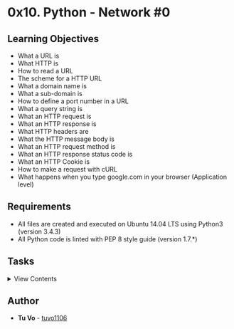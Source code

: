 # 0x10. Python - Network #0

## Learning Objectives

- What a URL is
- What HTTP is
- How to read a URL
- The scheme for a HTTP URL
- What a domain name is
- What a sub-domain is
- How to define a port number in a URL
- What a query string is
- What an HTTP request is
- What an HTTP response is
- What HTTP headers are
- What the HTTP message body is
- What an HTTP request method is
- What an HTTP response status code is
- What an HTTP Cookie is
- How to make a request with cURL
- What happens when you type google.com in your browser (Application level)

## Requirements

- All files are created and executed on Ubuntu 14.04 LTS using Python3 (version 3.4.3)
- All Python code is linted with PEP 8 style guide (version 1.7.\*)

## Tasks

<details>
<summary>View Contents</summary>

### [0. cURL body size](./0-body_size.sh)

- Write a Bash script that takes in a URL, sends a request to that URL, and displays the size of the body of the response
  - The size must be displayed in bytes
  - You have to use curl

```
guillaume@ubuntu:~/0x10$ ./0-body_size.sh 0.0.0.0:5000
10
```

### [1. cURL to the end](./1-body.sh)

- Write a Bash script that takes in a URL, sends a GET request to the URL, and displays the body of the response
  - Display only body of a 200 status code response
  - You have to use curl

```
guillaume@ubuntu:~/0x10$ ./1-body.sh 0.0.0.0:5000/route_1 ; echo ""
Route 2
```

### [2. cURL Method](./2-delete.sh)

- Write a Bash script that sends a DELETE request to the URL passed as the first argument and displays the body of the response

```
guillaume@ubuntu:~/0x10$ ./2-delete.sh 0.0.0.0:5000/route_3 ; echo ""
I'm a DELETE request
```

### [3. cURL only methods](./3-methods.sh)

- Write a Bash script that takes in a URL and displays all HTTP methods the server will accept.

```
guillaume@ubuntu:~/0x10$ ./3-methods.sh 0.0.0.0:5000/route_4
OPTIONS, HEAD, PUT
```

### [4. cURL headers](./4-header.sh)

- Write a Bash script that takes in a URL as an argument, sends a GET request to the URL, and displays the body of the response
  - A header variable X-HolbertonSchool-User-Id must be sent with the value 98
  - You have to use curl

```
guillaume@ubuntu:~/0x10$ ./4-header.sh 0.0.0.0:5000/route_5 ; echo ""
Hello Holberton School!
```

### [5. cURL POST parameters](./5-post_params.sh)

- Write a Bash script that takes in a URL, sends a POST request to the passed URL, and displays the body of the response
  - A variable email must be sent with the value hr@holbertonschool.com
  - A variable subject must be sent with the value I will always be here for PLD
  - You have to use curl

```
guillaume@ubuntu:~/0x10$ ./5-post_params.sh 0.0.0.0:5000/route_6 ; echo ""
POST params:
    email: hr@holbertonschool.com
    subject: I will always be here for PLD
```

### [6. Find a peak](./6-peak.py)

- Write a function that finds a peak in a list of unsorted integers.
  - Prototype: `def find_peak(list_of_integers)`:
  - You are not allowed to import any module
  - Your algorithm must have the lowest complexity
  - 6-peak.py must contain the function
  - 6-peak.txt must contain the complexity of your algorithm: O(log(n)), O(n), O(nlog(n)) or O(n2)

```
guillaume@ubuntu:~/0x10$ cat 6-main.py
```

```python
#!/usr/bin/python3
""" Test function find_peak """
find_peak = __import__('6-peak').find_peak

print(find_peak([1, 2, 4, 6, 3]))
print(find_peak([4, 2, 1, 2, 3, 1]))
print(find_peak([2, 2, 2]))
print(find_peak([]))
print(find_peak([-2, -4, 2, 1]))
print(find_peak([4, 2, 1, 2, 3, 1]))
```

```
guillaume@ubuntu:~/0x10$ ./6-main.py
6
3
2
None
2
4
guillaume@ubuntu:~/0x10$ wc -l 6-peak.txt
2 6-peak.txt
```

### [7. Only status code](./100-status_code.sh)

- Write a Bash script that sends a request to a URL passed as an argument, and displays only the status code of the response.
  - You are not allowed to use any pipe, redirection, etc.
  - You are not allowed to use ; and &&
  - You have to use curl

```
guillaume@ubuntu:~/0x10$ ./100-status_code.sh 0.0.0.0:5000 ; echo ""
200
guillaume@ubuntu:~/0x10$
guillaume@ubuntu:~/0x10$ ./100-status_code.sh 0.0.0.0:5000/nop ; echo ""
404
```

### [8. cURL a JSON file](./101-post_json.sh)

- Write a Bash script that sends a JSON POST request to a URL passed as the first argument, and displays the body of the response.
  - Your script must send a POST request with the contents of a file, passed with the filename as the second argument of the script, in the body of the request
  - You have to use curl

```
guillaume@ubuntu:~/0x10$ cat my_json_0
{
    "name": "John Doe",
    "age": 33
}
guillaume@ubuntu:~/0x10$ ./101-post_json.sh 0.0.0.0:5000/route_json my_json_0 ; echo ""
Valid JSON
guillaume@ubuntu:~/0x10$
guillaume@ubuntu:~/0x10$ cat my_json_1
I'm a JSON! really!
guillaume@ubuntu:~/0x10$ ./101-post_json.sh 0.0.0.0:5000/route_json my_json_1 ; echo ""
Not a valid JSON
guillaume@ubuntu:~/0x10$
guillaume@ubuntu:~/0x10$ cat my_json_2
{
    "name": "John Doe",
    "age": 33,
}
guillaume@ubuntu:~/0x10$ ./101-post_json.sh 0.0.0.0:5000/route_json my_json_2 ; echo ""
Not a valid JSON
```

### [9. Catch me if you can!](./102-catch_me.sh)

- Write a Bash script that makes a request to 0.0.0.0:5000/catch_me that causes the server to respond with a message containing You got me!, in the body of the response.
  - You have to use curl
  - You are not allow to use echo, cat, etc. to display the final result

```
guillaume@ubuntu:~/0x10$ ./102-catch_me.sh ; echo ""
You got me!
```

</details>

## Author

- **Tu Vo** - [tuvo1106](https://github.com/tuvo1106)
